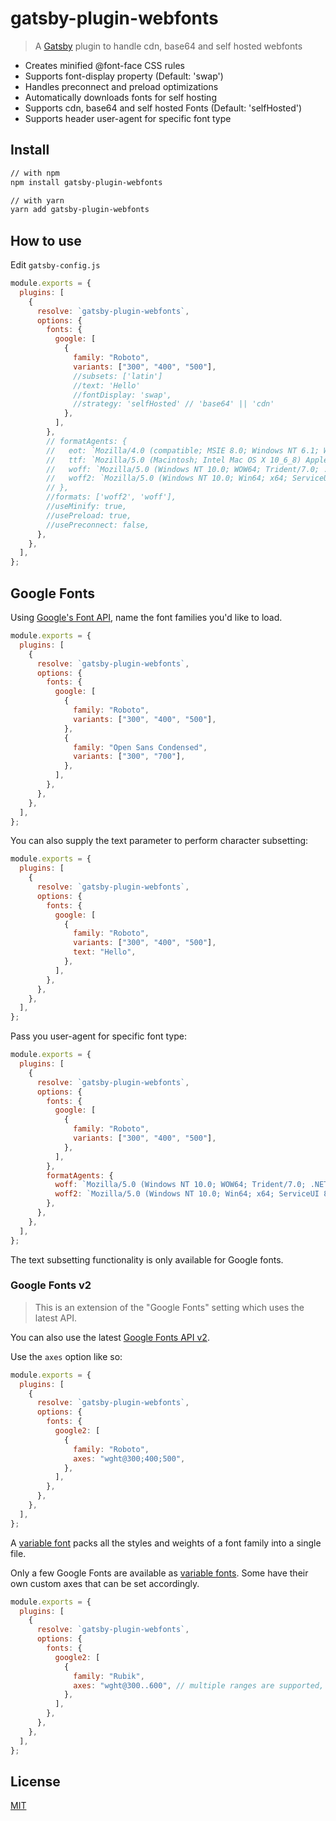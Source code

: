 # gatsby-plugin-webfonts

> A [Gatsby](https://github.com/gatsbyjs/gatsby) plugin to handle cdn, base64 and self hosted webfonts

- Creates minified @font-face CSS rules
- Supports font-display property (Default: 'swap')
- Handles preconnect and preload optimizations
- Automatically downloads fonts for self hosting
- Supports cdn, base64 and self hosted Fonts (Default: 'selfHosted')
- Supports header user-agent for specific font type

## Install

```sh
// with npm
npm install gatsby-plugin-webfonts

// with yarn
yarn add gatsby-plugin-webfonts
```

## How to use

Edit `gatsby-config.js`

```javascript
module.exports = {
  plugins: [
    {
      resolve: `gatsby-plugin-webfonts`,
      options: {
        fonts: {
          google: [
            {
              family: "Roboto",
              variants: ["300", "400", "500"],
              //subsets: ['latin']
              //text: 'Hello'
              //fontDisplay: 'swap',
              //strategy: 'selfHosted' // 'base64' || 'cdn'
            },
          ],
        },
        // formatAgents: {
        //   eot: `Mozilla/4.0 (compatible; MSIE 8.0; Windows NT 6.1; WOW64; Trident/4.0; SLCC2; .NET CLR 2.0.50727; .NET CLR 3.5.30729; .NET CLR 3.0.30729; .NET4.0C; .NET4.0E)`,
        //   ttf: `Mozilla/5.0 (Macintosh; Intel Mac OS X 10_6_8) AppleWebKit/534.59.8 (KHTML, like Gecko) Version/5.1.9 Safari/534.59.8`,
        //   woff: `Mozilla/5.0 (Windows NT 10.0; WOW64; Trident/7.0; .NET4.0C; .NET4.0E; .NET CLR 2.0.50727; .NET CLR 3.0.30729; .NET CLR 3.5.30729; rv:11.0) like Gecko`,
        //   woff2: `Mozilla/5.0 (Windows NT 10.0; Win64; x64; ServiceUI 8) AppleWebKit/537.36 (KHTML, like Gecko) Chrome/51.0.2704.79 Safari/537.36 Edge/14.14393`,
        // },
        //formats: ['woff2', 'woff'],
        //useMinify: true,
        //usePreload: true,
        //usePreconnect: false,
      },
    },
  ],
};
```

## Google Fonts

Using [Google's Font API](https://code.google.com/apis/webfonts/docs/getting_started.html), name the font families you'd like to load.

```javascript
module.exports = {
  plugins: [
    {
      resolve: `gatsby-plugin-webfonts`,
      options: {
        fonts: {
          google: [
            {
              family: "Roboto",
              variants: ["300", "400", "500"],
            },
            {
              family: "Open Sans Condensed",
              variants: ["300", "700"],
            },
          ],
        },
      },
    },
  ],
};
```

You can also supply the text parameter to perform character subsetting:

```javascript
module.exports = {
  plugins: [
    {
      resolve: `gatsby-plugin-webfonts`,
      options: {
        fonts: {
          google: [
            {
              family: "Roboto",
              variants: ["300", "400", "500"],
              text: "Hello",
            },
          ],
        },
      },
    },
  ],
};
```

Pass you user-agent for specific font type:

```javascript
module.exports = {
  plugins: [
    {
      resolve: `gatsby-plugin-webfonts`,
      options: {
        fonts: {
          google: [
            {
              family: "Roboto",
              variants: ["300", "400", "500"],
            },
          ],
        },
        formatAgents: {
          woff: `Mozilla/5.0 (Windows NT 10.0; WOW64; Trident/7.0; .NET4.0C; .NET4.0E; .NET CLR 2.0.50727; .NET CLR 3.0.30729; .NET CLR 3.5.30729; rv:11.0) like Gecko`,
          woff2: `Mozilla/5.0 (Windows NT 10.0; Win64; x64; ServiceUI 8) AppleWebKit/537.36 (KHTML, like Gecko) Chrome/51.0.2704.79 Safari/537.36 Edge/14.14393`,
        },
      },
    },
  ],
};
```

The text subsetting functionality is only available for Google fonts.

### Google Fonts v2

> This is an extension of the "Google Fonts" setting which uses the latest API.

You can also use the latest [Google Fonts API v2](https://developers.google.com/fonts/docs/css2).

Use the `axes` option like so:

```javascript
module.exports = {
  plugins: [
    {
      resolve: `gatsby-plugin-webfonts`,
      options: {
        fonts: {
          google2: [
            {
              family: "Roboto",
              axes: "wght@300;400;500",
            },
          ],
        },
      },
    },
  ],
};
```

A [variable font](https://web.dev/variable-fonts/) packs all the styles and weights of a font family into a single file.

Only a few Google Fonts are available as [variable fonts](https://fonts.google.com/variablefonts).
Some have their own custom axes that can be set accordingly.

```javascript
module.exports = {
  plugins: [
    {
      resolve: `gatsby-plugin-webfonts`,
      options: {
        fonts: {
          google2: [
            {
              family: "Rubik",
              axes: "wght@300..600", // multiple ranges are supported, ex: "wght@300..500;700..900"
            },
          ],
        },
      },
    },
  ],
};
```

## License

[MIT](LICENSE)
